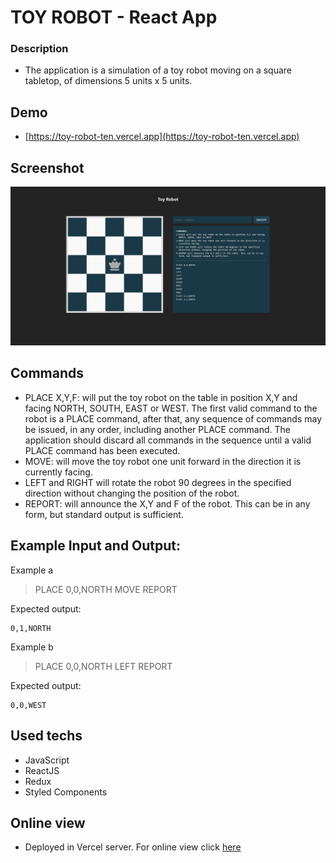 # TOY ROBOT - React App

### Description
- The application is a simulation of a toy robot moving on a square tabletop, of dimensions 5 units x 5 units.

## Demo
- [https://toy-robot-ten.vercel.app](https://toy-robot-ten.vercel.app)

## Screenshot
[![N|Solid](https://raw.githubusercontent.com/ulugbek-dev/toy-robot/master/public/assets/screenshot.png)](https://raw.githubusercontent.com/ulugbek-dev/toy-robot/master/public/assets/screenshot.png)

## Commands
- PLACE X,Y,F: will put the toy robot on the table in position X,Y and facing NORTH,
  SOUTH, EAST or WEST. The first valid command to the robot is a PLACE command, after that, any
  sequence of commands may be issued, in any order, including another PLACE
  command. The application should discard all commands in the sequence until
  a valid PLACE command has been executed.
- MOVE: will move the toy robot one unit forward in the direction it is
  currently facing.
- LEFT and RIGHT will rotate the robot 90 degrees in the specified direction
  without changing the position of the robot.
- REPORT: will announce the X,Y and F of the robot. This can be in any form,
  but standard output is sufficient.

## Example Input and Output:
Example a
> PLACE 0,0,NORTH
> MOVE
> REPORT

Expected output:

    0,1,NORTH

Example b
> PLACE 0,0,NORTH
> LEFT
> REPORT

Expected output:

    0,0,WEST

## Used techs

- JavaScript
- ReactJS
- Redux
- Styled Components

## Online view

- Deployed in Vercel server. For online view click [here](https://toy-robot-ten.vercel.app)